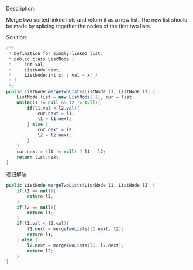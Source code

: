 Description:

Merge two sorted linked lists and return it as a new list. The new list should be made by splicing together the nodes of the first two lists.

Solution:

```java
/**
 * Definition for singly-linked list.
 * public class ListNode {
 *     int val;
 *     ListNode next;
 *     ListNode(int x) { val = x; }
 * }
 */
public ListNode mergeTwoLists(ListNode l1, ListNode l2) {
    ListNode list = new ListNode(-1), cur = list;
    while(l1 != null && l2 != null){
        if(l1.val < l2.val){
            cur.next = l1;
            l1 = l1.next;
        } else {
            cur.next = l2;
            l2 = l2.next;
        }
    }
    cur.next = (l1 != null) ? l1 : l2;
    return list.next;
}
```

递归解法
```java
public ListNode mergeTwoLists(ListNode l1, ListNode l2) {
    if(l1 == null){
        return l2;
    }
    if(l2 == null){
        return l1;
    }
    if(l1.val < l2.val){
        l1.next = mergeTwoLists(l1.next, l2);
        return l1;
    } else {
        l2.next = mergeTwoLists(l1, l2.next);
        return l2;
    }
}
```